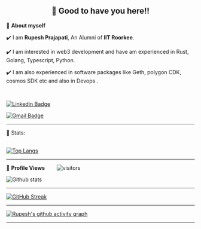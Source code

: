 <!-- README FILE CODE -->



<!-- WAKING HAND WITH GOOD TO HAVE YOU TEXT-->
<h2 align=center>👋 Good to have you here!!</h2>


<!--ABOUT ME CODE-->
🌱 **About myself**<br>

✔️ I am **Rupesh Prajapati**, An Alumni of **IIT Roorkee**.<br>

✔️ I am interested in web3 development and have am experienced in Rust, Golang, Typescript, Python. <br>

✔️ I am also experienced in software packages like Geth, polygon CDK, cosmos SDK etc and also in Devops .<br>


<br>


<!--NOMINATION FOR STAR GIT LINK CODE-->


<!-- SOCAIL MEDIA HANDLES -->
[![Linkedin Badge](https://img.shields.io/badge/-RupeshPrajapati-blue?style=flat-square&logo=Linkedin&logoColor=white&link=https://www.linkedin.com/in/rupesh-prajapati-a087b8219/)](https://www.linkedin.com/in/rupesh-prajapati-a087b8219/)

[![Gmail Badge](https://img.shields.io/badge/-prajapatirupesh212@gmail.com-c14438?style=flat-square&logo=Gmail&logoColor=white&link=mailto:prajapatirupesh212@gmail.com)](mailto:prajapatirupesh212@gmail.com)

---

<!-- STATISTICS ABOUT PROFILE -->

 📶 Stats:<br><br>
 
 
<!--  TOP LANGUAGES STATISTICS -->
 [![Top Langs](https://github-readme-stats.vercel.app/api/top-langs/?username=DioBr4nd0&theme=dark&layout=compact&align=right&width=40%)](https://github.com/anuraghazra/github-readme-stats)
 
 ---
 
<!--  PROFILES VIEWS -->
🌱 **Profile Views**&nbsp;&nbsp;&nbsp;&nbsp;&nbsp;&nbsp;&nbsp;
![visitors](https://profile-counter.glitch.me/DioBr4nd0/count.svg?align=center)


<!-- GITHUB STATISTICS -->
 ![Github stats](https://github-readme-stats.vercel.app/api?username=DioBr4nd0)  
 
 
 <hr>
 
<!--  CONTRIBUTION AND STREAK BLOCK -->
 [![GitHub Streak](https://github-readme-streak-stats.herokuapp.com/?user=DioBr4nd0&currStreakNum=2FD3EB&fire=pink&sideLabels=F00&theme=nightowl)](https://git.io/streak-stats)       
         

---
 
<!-- ACTIVITY GRAPH TRACKER -->
[![Rupesh's github activity graph](https://activity-graph.herokuapp.com/graph?username=DioBr4nd0&theme=react-dark)](https://github.com/Rupeshprajapati2123/github-readme-activity-graph)

  

---
  </code>
</p>


<!-- ![My github stats](https://github-readme-stats.vercel.app/api?username=riti2409&show_icons=true&title_color=fff&icon_color=79ff97&text_color=9f9f9f&bg_color=151515&count_private=true&width=40%&align=left) 
<center><img src="https://logimp.files.wordpress.com/2019/01/viral-p-1.gif?w=736&zoom=2" align="right" width="30%"></center>




 -->

